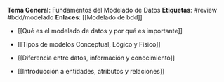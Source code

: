 
**Tema General**: Fundamentos del Modelado de Datos
**Etiquetas**: #review  #bdd/modelado 
**Enlaces**: [[Modelado de bdd]]

- [[Qué es el modelado de datos y por qué es importante]]
    
- [[Tipos de modelos Conceptual, Lógico y Físico]]
    
- [[Diferencia entre datos, información y conocimiento]]
    
- [[Introducción a entidades, atributos y relaciones]]
    